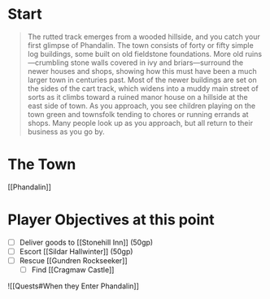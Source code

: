 # Start
> The rutted track emerges from a wooded hillside, and you
catch your first glimpse of Phandalin. The town consists of
forty or fifty simple log buildings, some built on old fieldstone
foundations. More old ruins—crumbling stone walls covered
in ivy and briars—surround the newer houses and shops,
showing how this must have been a much larger town in
centuries past. Most of the newer buildings are set
on the sides of the cart track, which widens into 
a muddy main street of sorts as it climbs toward a 
ruined manor house on a hillside at the east side of town.
As you approach, you see children playing on the town green
and townsfolk tending to chores or running errands at shops.
Many people look up as you approach, but all return to their
business as you go by.

# The Town
[[Phandalin]]

# Player Objectives at this point
- [ ] Deliver goods to [[Stonehill Inn]] (50gp)
- [ ] Escort [[Sildar Hallwinter]] (50gp)
- [ ] Rescue [[Gundren Rockseeker]]
	- [ ] Find [[Cragmaw Castle]]

![[Quests#When they Enter Phandalin]]